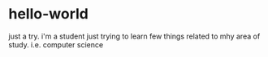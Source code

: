 # hello-world
just a try.
i'm a student just trying to learn few things related to mhy area of study. i.e. computer science
